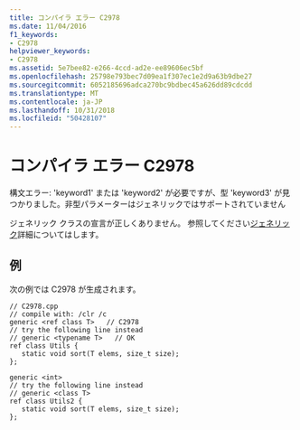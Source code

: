 ```yaml
---
title: コンパイラ エラー C2978
ms.date: 11/04/2016
f1_keywords:
- C2978
helpviewer_keywords:
- C2978
ms.assetid: 5e7bee82-e266-4ccd-ad2e-ee89606ec5bf
ms.openlocfilehash: 25798e793bec7d09ea1f307ec1e2d9a63b9dbe27
ms.sourcegitcommit: 6052185696adca270bc9bdbec45a626dd89cdcdd
ms.translationtype: MT
ms.contentlocale: ja-JP
ms.lasthandoff: 10/31/2018
ms.locfileid: "50428107"
---
```

# <a name="compiler-error-c2978"></a>コンパイラ エラー C2978

構文エラー: 'keyword1' または 'keyword2' が必要ですが、型 'keyword3' が見つかりました。非型パラメーターはジェネリックではサポートされていません

ジェネリック クラスの宣言が正しくありません。 参照してください[ジェネリック](../../windows/generics-cpp-component-extensions.md)詳細についてはします。

## <a name="example"></a>例

次の例では C2978 が生成されます。

```
// C2978.cpp
// compile with: /clr /c
generic <ref class T>   // C2978
// try the following line instead
// generic <typename T>   // OK
ref class Utils {
   static void sort(T elems, size_t size);
};

generic <int>
// try the following line instead
// generic <class T>
ref class Utils2 {
   static void sort(T elems, size_t size);
};
```